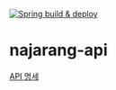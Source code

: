 [![Spring build & deploy](https://github.com/dongisarang/najarang-api/actions/workflows/gradle.yml/badge.svg?branch=master)](https://github.com/dongisarang/najarang-api/actions/workflows/gradle.yml)

# najarang-api

[API 명세](https://github.com/dongisarang/najarang-api/wiki/najarang-api)
